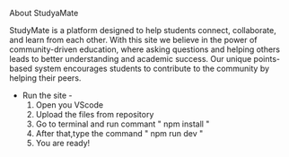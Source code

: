 About StudyaMate

StudyMate is a platform designed to help students connect, collaborate, and learn from each other. With this site we believe in the power of community-driven education, where asking questions and helping others leads to better understanding and academic success.
Our unique points-based system encourages students to contribute to the community by helping their peers.

- Run the site -
  1. Open you VScode
  2. Upload the files from repository
  3. Go to terminal and run commant " npm install "
  4. After that,type the command " npm run dev "
  5. You are ready!
